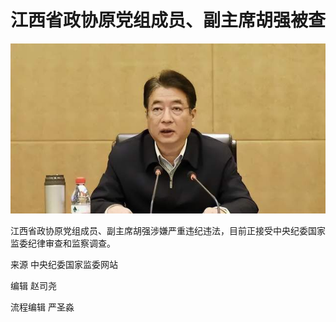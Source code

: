 # 江西省政协原党组成员、副主席胡强被查

![8949f786a9d2b46c275226253ac3299f.jpg](https://raw.githubusercontent.com/qqhsx/qqnews_image/main/2024/02/21/江西省政协原党组成员、副主席胡强被查/8949f786a9d2b46c275226253ac3299f.jpg)

江西省政协原党组成员、副主席胡强涉嫌严重违纪违法，目前正接受中央纪委国家监委纪律审查和监察调查。

来源 中央纪委国家监委网站

编辑 赵司尧

流程编辑 严圣淼


